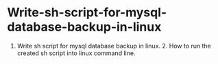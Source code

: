 # Write-sh-script-for-mysql-database-backup-in-linux
1. Write sh script for mysql database backup in linux.   2. How to run the created sh script into linux command line.
